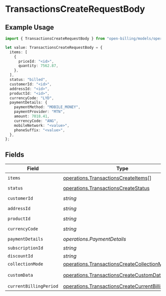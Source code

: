 # TransactionsCreateRequestBody

## Example Usage

```typescript
import { TransactionsCreateRequestBody } from "open-billing/models/operations";

let value: TransactionsCreateRequestBody = {
  items: [
    {
      priceId: "<id>",
      quantity: 7562.87,
    },
  ],
  status: "billed",
  customerId: "<id>",
  addressId: "<id>",
  productId: "<id>",
  currencyCode: "LYD",
  paymentDetails: {
    paymentMethod: "MOBILE_MONEY",
    paymentProvider: "MTN",
    amount: 7018.41,
    currencyCode: "ANG",
    mobileNetwork: "<value>",
    phoneSuffix: "<value>",
  },
};
```

## Fields

| Field                                                                                                                  | Type                                                                                                                   | Required                                                                                                               | Description                                                                                                            |
| ---------------------------------------------------------------------------------------------------------------------- | ---------------------------------------------------------------------------------------------------------------------- | ---------------------------------------------------------------------------------------------------------------------- | ---------------------------------------------------------------------------------------------------------------------- |
| `items`                                                                                                                | [operations.TransactionsCreateItems](../../models/operations/transactionscreateitems.md)[]                             | :heavy_check_mark:                                                                                                     | N/A                                                                                                                    |
| `status`                                                                                                               | [operations.TransactionsCreateStatus](../../models/operations/transactionscreatestatus.md)                             | :heavy_check_mark:                                                                                                     | N/A                                                                                                                    |
| `customerId`                                                                                                           | *string*                                                                                                               | :heavy_check_mark:                                                                                                     | N/A                                                                                                                    |
| `addressId`                                                                                                            | *string*                                                                                                               | :heavy_check_mark:                                                                                                     | N/A                                                                                                                    |
| `productId`                                                                                                            | *string*                                                                                                               | :heavy_check_mark:                                                                                                     | N/A                                                                                                                    |
| `currencyCode`                                                                                                         | *string*                                                                                                               | :heavy_check_mark:                                                                                                     | N/A                                                                                                                    |
| `paymentDetails`                                                                                                       | *operations.PaymentDetails*                                                                                            | :heavy_check_mark:                                                                                                     | N/A                                                                                                                    |
| `subscriptionId`                                                                                                       | *string*                                                                                                               | :heavy_minus_sign:                                                                                                     | N/A                                                                                                                    |
| `discountId`                                                                                                           | *string*                                                                                                               | :heavy_minus_sign:                                                                                                     | N/A                                                                                                                    |
| `collectionMode`                                                                                                       | [operations.TransactionsCreateCollectionMode](../../models/operations/transactionscreatecollectionmode.md)             | :heavy_minus_sign:                                                                                                     | N/A                                                                                                                    |
| `customData`                                                                                                           | [operations.TransactionsCreateCustomData](../../models/operations/transactionscreatecustomdata.md)                     | :heavy_minus_sign:                                                                                                     | Any valid JSON value                                                                                                   |
| `currentBillingPeriod`                                                                                                 | [operations.TransactionsCreateCurrentBillingPeriod](../../models/operations/transactionscreatecurrentbillingperiod.md) | :heavy_minus_sign:                                                                                                     | N/A                                                                                                                    |